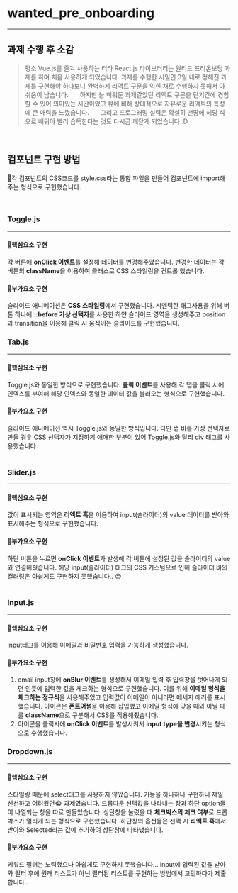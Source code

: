 # wanted_pre_onboarding

---

## 과제 수행 후 소감

>평소 Vue.js를 즐겨 사용하는 터라 React.js 라이브러리는 원티드 프리온보딩 과제를 하며 처음 사용하게 되었습니다. 과제를 수행한 시일인 3일 내로 정해진 과제를 구현해야 하다보니 완벽하게 리액트 구문을 익힌 채로 수행하지 못해서 아쉬움이 남습니다.
&nbsp;　
하지만 늘 미뤄둔 과제같았던 리액트 구문을 단기간에  경험할 수 있어 의미있는 시간이었고 뷰에 비해 상대적으로 자유로운 리액트의 특성에 큰 매력을 느꼈습니다. 
&nbsp;　
그리고 프로그래밍 실력은 확실히 맨땅에 헤딩 식으로 배워야 빨리 습득한다는 것도 다시금 깨닫게 되었습니다 :D

&nbsp;

## 컴포넌트 구현 방법

:herb:각 컴포넌트의 CSS코드를 style.css라는 통합 파일을 만들어 컴포넌트에 import해주는 형식으로 구현했습니다.

&nbsp;
### Toggle.js
---
#### :deciduous_tree:핵심요소 구현　
각 버튼에 **onClick 이벤트**를 설정해 데이터를 변경해주었습니다. 변경한 데이터는 각 버튼의 **className**을 이용하여 클래스로 CSS 스타일링을 컨트롤 했습니다.
&nbsp;
#### :deciduous_tree:부가요소 구현　
슬라이드 애니메이션은 **CSS 스타일링**에서 구현했습니다. 시멘틱한 태그사용을 위해 버튼 하나에 **::before 가상 선택자**를 사용한 하얀 슬라이드 영역을 생성해주고 position과 transition을 이용해 클릭 시 움직이는 슬라이드를 구현했습니다.
&nbsp;

### Tab.js
---
#### :deciduous_tree:핵심요소 구현　
Toggle.js와 동일한 방식으로 구현했습니다. **클릭 이벤트**를 사용해 각 탭을 클릭 시에 인덱스를 부여해 해당 인덱스와 동일한 데이터 값을 불러오는 형식으로 구현했습니다.
&nbsp;
#### :deciduous_tree:부가요소 구현　
슬라이드 애니메이션 역시 Toggle.js와 동일한 방식입니다. 다만 탭 바를 가상 선택자로 만들 경우 CSS 선택자가 지정하기 애매한 부분이 있어 Toggle.js와 달리 div 태그를 사용했습니다.  
&nbsp;

### Slider.js
---
#### :deciduous_tree:핵심요소 구현　
값이 표시되는 영역은 **리액트 훅**을 이용하여 input(슬라이더)의 value 데이터를 받아와 표시해주는 형식으로 구현했습니다. 
&nbsp;
#### :deciduous_tree:부가요소 구현　
하단 버튼을 누르면 **onClick 이벤트**가 발생해 각 버튼에 설정된 값을 슬라이더의 value와 연결해줬습니다. 해당 input(슬라이더) 태그의 CSS 커스텀으로 인해 슬라이더 바의 컬러링은 아쉽게도 구현하지 못했습니다.. :pensive:  
&nbsp;

### Input.js
---
#### :deciduous_tree:핵심요소 구현　
input태그를 이용해 이메일과 비밀번호 입력을 가능하게 생성했습니다.
&nbsp;
#### :deciduous_tree:부가요소 구현　
1. email input창에 **onBlur 이벤트**를 생성해서 이메일 입력 후 입력창을 벗어나게 되면 인풋에 입력한 값을 체크하는 형식으로 구현했습니다. 이를 위해 **이메일 형식을 체크하는 정규식**을 사용해주었고 입력값이 이메일이 아니라면 메세지 에러를 표시했습니다.
아이콘은 **폰트어썸**을 이용해 삽입했고 이메일 형식에 맞을 때와 아닐 때를 **className**으로 구분해서 CSS를 적용해줬습니다.
&nbsp;　
2. 아이콘을 클릭시에 **onClick 이벤트**를 발생시켜서 **input type을 변경**시키는 형식으로 수행했습니다.
&nbsp; 

### Dropdown.js
---
#### :deciduous_tree:핵심요소 구현　
스타일링 때문에 select태그를 사용하지 않았습니다. 기능을 하나하나 구현하니 제일 신선하고 어려웠던:sob: 과제였습니다.
드롭다운 선택값을 나타내는 창과 하단 option들이 나열되는 창을 따로 만들었습니다. 상단창을 눌렀을 때 **체크박스의 체크 여부**로 드롭박스가 열리게 되는 형식으로 구현했습니다. 하단창의 옵션들은 선택 시 **리액트 훅**에서 받아와 Selected라는 값에 추가하여 상단창에 나타냈습니다.
&nbsp;
#### :deciduous_tree:부가요소 구현　
키워드 필터는 노력했으나 아쉽게도 구현하지 못했습니다... input에 입력된 값을 받아와 필터 후에 원래 리스트가 아닌 필터된 리스트를 구현하는 방법에서 고민하다가 제출합니다..
